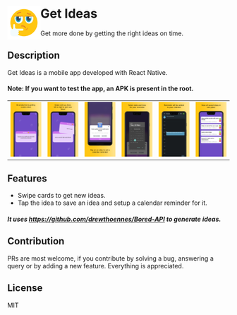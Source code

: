 <h1>
<img align="left"  width=75 height=75 src="./images/icon.png">

# Get Ideas

</h1>

Get more done by getting the right ideas on time.

## Description

Get Ideas is a mobile app developed with React Native.

#### Note: If you want to test the app, an APK is present in the root.

<table>
<td>
<img src='./images/screenshot1.png' width=250 />
</td>
<td>
<img src='./images/screenshot2.png' width=250 />
</td>
<td>
<img src='./images/screenshot3.png' width=250 />
</td>
<td>
<img src='./images/screenshot4.png' width=250 />
</td>
<td>
<img src='./images/screenshot5.png' width=250 />
</td>
<td>
<img src='./images/screenshot6.png' width=250 />
</td>
</table>

## Features

- Swipe cards to get new ideas.
- Tap the idea to save an idea and setup a calendar reminder for it.

##### It uses https://github.com/drewthoennes/Bored-API to generate ideas.

## Contribution

PRs are most welcome, if you contribute by solving a bug, answering a query or by adding a new feature. Everything is appreciated.

## License

MIT
